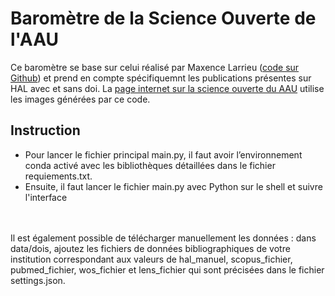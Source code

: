# Baromètre de la Science Ouverte de l'AAU
Ce baromètre se base sur celui réalisé par Maxence Larrieu ([code sur Github](https://github.com/ml4rrieu/bso_univ_paris)) et prend en compte spécifiquemnt les publications présentes sur HAL avec et sans doi. La [page internet sur la science ouverte du AAU](https://aau.archi.fr/laboratoire-aau/science-ouverte/) utilise les images générées par ce code.

## Instruction
- Pour lancer le fichier principal main.py, il faut avoir l’environnement conda activé avec les bibliothèques détaillées dans le fichier requiements.txt. 
- Ensuite, il faut lancer le fichier main.py avec Python sur le shell et suivre l'interface
<br />
<br />
Il est également possible de télécharger manuellement les données : dans data/dois, ajoutez les fichiers de données bibliographiques de votre institution correspondant aux valeurs de hal_manuel, scopus_fichier, pubmed_fichier, wos_fichier et lens_fichier qui sont précisées dans le fichier settings.json.
